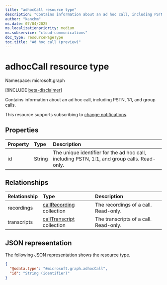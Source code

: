 ```yaml
---
title: "adhocCall resource type"
description: "Contains information about an ad hoc call, including PSTN, 1:1, and group calls."
author: "kanchm"
ms.date: 07/04/2025
ms.localizationpriority: medium
ms.subservice: "cloud-communications"
doc_type: resourcePageType
toc.title: "Ad hoc call (preview)"
---
```


# adhocCall resource type

Namespace: microsoft.graph

[!INCLUDE [beta-disclaimer](../../includes/beta-disclaimer.md)]

Contains information about an ad hoc call, including PSTN, 1:1, and group calls.

This resource supports subscribing to [change notifications](/graph/change-notifications-overview).

## Properties

|Property|Type|Description|
|:---|:---|:---|
|id|String|The unique identifier for the ad hoc call, including PSTN, 1:1, and group calls. Read-only.|

## Relationships

|Relationship|Type|Description|
|:---|:---|:---|
|recordings|[callRecording](../resources/callrecording.md) collection | The recordings of a call. Read-only. |
|transcripts|[callTranscript](../resources/calltranscript.md) collection | The transcripts of a call. Read-only. |

## JSON representation

The following JSON representation shows the resource type.
<!-- {
  "blockType": "resource",
  "keyProperty": "id",
  "@odata.type": "microsoft.graph.adhocCall",
  "openType": false
}
-->
``` json
{
  "@odata.type": "#microsoft.graph.adhocCall",
  "id": "String (identifier)"
}
```

